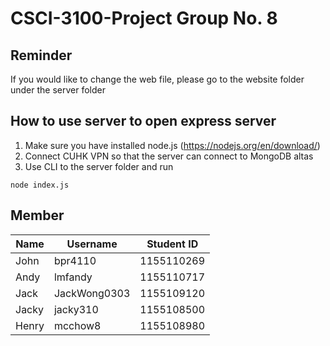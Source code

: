 # CSCI-3100-Project Group No. 8
## Reminder
If you would like to change the web file, please go to the website folder under the server folder

## How to use server to open express server
1. Make sure you have installed node.js (https://nodejs.org/en/download/)
2. Connect CUHK VPN so that the server can connect to MongoDB altas
3. Use CLI to the server folder and run
```
node index.js
```

## Member
|Name|Username|Student ID
|---|---|---
|John|bpr4110|1155110269
|Andy|lmfandy|1155110717
|Jack|JackWong0303|1155109120
|Jacky|jacky310|1155108500
|Henry|mcchow8|1155108980
